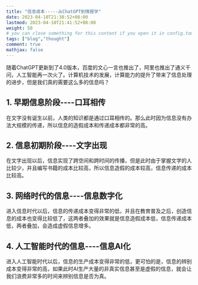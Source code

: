 ```yaml
---
title: "信息成本-----从ChatGPT到情报学"
date: 2023-04-10T21:38:52+08:00
lastmod: 2023-04-10T21:41:52+08:00
weight: 50
# you can close something for this content if you open it in config.toml.
tags: ["blog","thought"]
comment: true
mathjax: false
---
```


随着ChatGPT更新到了4.0版本，百度的文心一言也推出了，阿里也推出了通义千问，人工智能再一次火了。计算机技术的发展，计算能力的提升了带来了信息处理的进步，但是我们真的需要这么多的信息吗？

## 1. 早期信息阶段----口耳相传

在文字没有诞生以前，人类的知识都是通过口耳相传的。那么此时因为信息没有办法大规模的传递，所以信息的造假成本和传递成本都非常的高。


## 2. 信息初期阶段----文字出现

在文字出现以后，信息实现了跨空间和跨时间的传播，但是此时由于掌握文字的人比较少，并且编写书籍的成本比较高，所以信息造假的成本较高，信息传递的成本比较高。

## 3. 网络时代的信息----信息数字化

进入信息时代以后，信息的传递成本变得非常的低，并且在教育普及之后，创造信息的成本也变得比较低了，这两者叠加的效果就是信息造假成本低，信息传递成本低，两者叠加，会造成虚假信息增多。

## 4. 人工智能时代的信息----信息AI化

进入人工智能时代以后，信息的生产成本变得非常的低，更可怕的是，信息的辨别成本变得非常的高，如果此时AI生产大量的非真实信息甚至是虚假的信息，就会让我们浪费非常多的时间来辨别信息是否为真。